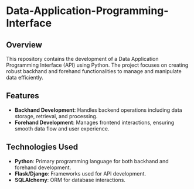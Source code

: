 # Data-Application-Programming-Interface

## Overview

This repository contains the development of a Data Application Programming Interface (API) using Python. The project focuses on creating robust backhand and forehand functionalities to manage and manipulate data efficiently.

## Features

- **Backhand Development**: Handles backend operations including data storage, retrieval, and processing.
- **Forehand Development**: Manages frontend interactions, ensuring smooth data flow and user experience.

## Technologies Used

- **Python**: Primary programming language for both backhand and forehand development.
- **Flask/Django**: Frameworks used for API development.
- **SQLAlchemy**: ORM for database interactions.
